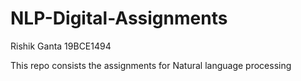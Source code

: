 # NLP-Digital-Assignments
Rishik Ganta
19BCE1494

This repo consists the assignments for Natural language processing
